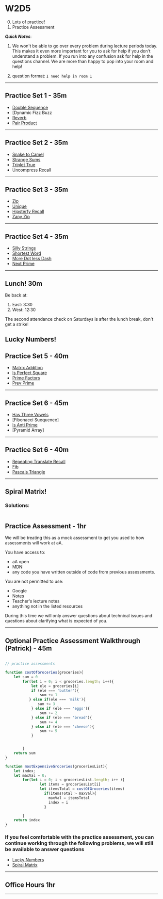 # W2D5

0. Lots of practice!
1. Practice Assessment

**_Quick Notes_**:

1. We won't be able to go over every problem during lecture periods
   today. This makes it even more important for you to ask for help if you don't
   understand a problem. If you run into any confusion ask for help in the
   questions channel. We are more than happy to pop into your room and help!

2. question format: `I need help in room 1`
---

## Practice Set 1 - 35m

- [Double Sequence]
- [Dynamic Fizz Buzz
- [Reverb]
- [Pair Product]

---


## Practice Set 2 - 35m

- [Snake to Camel]
- [Strange Sums]
- [Triplet True]
- [Uncompress Recall]

---

## Practice Set 3 - 35m

- [Zip]
- [Unique]
- [Hipsterfy Recall]
- [Zany Zip]

---

## Practice Set 4 - 35m

- [Silly Strings]
- [Shortest Word]
- [More Dot less Dash]
- [Next Prime]

---

## Lunch! 30m

Be back at:

1. East: 3:30
2. West: 12:30

The second attendance check on Saturdays is after the lunch break, don't get a strike!


## Lucky Numbers!

## Practice Set 5 - 40m

- [Matrix Addition]
- [Is Perfect Square]
- [Prime Factors]
- [Prev Prime]

---

## Practice Set 6 - 45m

- [Has Three Vowels]
- [Fibonacci Suequence]
- [Is Anti Prime]
- [Pyramid Array]

---

## Practice Set 6 - 40m

- [Repeating Translate Recall]
- [Fib]
- [Pascals Triangle]

---

## Spiral Matrix!

### Solutions:

```js

```

## Practice Assessment - 1hr

We will be treating this as a mock assessment to get you used to how assessments
will work at aA.

You have access to:

- aA open
- MDN
- any code you have written outside of code from previous assessments.

You are not permitted to use:

- Google
- Notes
- Teacher's lecture notes
- anything not in the listed resources

During this time we will only answer questions about technical issues and
questions about clarifying what is expected of you.

---

## Optional Practice Assessment Walkthrough (Patrick) - 45m

```js

// practice assessments

function costOfGroceries(groceries){
    let sum = 0
        for(let i = 0; i < groceries.length; i++){
            let ele = groceries[i]
            if (ele === 'butter'){
                sum += 1
           } else if(ele === 'milk'){
               sum += 3
            } else if (ele === 'eggs'){
                sum += 2
            } else if (ele === 'bread'){
                sum += 4
            } else if (ele === 'cheese'){
                sum += 5
            }


        }
	return sum
}

function mostExpensiveGroceries(groceriesList){
	let index;
	let maxVal = 0;
  		for(let i = 0; i < groceriesList.length; i++ ){
        		let items = groceriesList[i]
                let itemsTotal = costOfGroceries(items)
				  if(itemsTotal > maxVal){
                  	maxVal = itemsTotal
                    index = i
                  }

        }
	return index
}


```

### If you feel comfortable with the practice assessment, you can continue working through the following problems, we will still be available to answer questions

- [Lucky Numbers]
- [Spiral Matrix]

---

## Office Hours 1hr

---

[Double Sequence]: https://open.appacademy.io/learn/js-py---pt-feb-2022-online/week-2---intermediate-functions/double-sequence
[Dyanmic Fizz Buzz]: https://open.appacademy.io/learn/js-py---pt-feb-2022-online/week-2---intermediate-functions/dynamic-fizz-buzz
[Reverb]: https://open.appacademy.io/learn/js-py---pt-feb-2022-online/week-2---intermediate-functions/reverb
[Pair Product]: https://open.appacademy.io/learn/js-py---pt-feb-2022-online/week-2---intermediate-functions/pair-product
[Snake to Camel]: https://open.appacademy.io/learn/js-py---pt-feb-2022-online/week-2---intermediate-functions/snake-to-camel
[Strange Sums]: https://open.appacademy.io/learn/js-py---pt-feb-2022-online/week-2---intermediate-functions/strange-sums
[Triplet True]: https://open.appacademy.io/learn/js-py---pt-feb-2022-online/week-2---intermediate-functions/triplet-true
[Three Increasing]: https://open.appacademy.io/learn/js-py---pt-feb-2022-online/week-2---intermediate-functions/three-increasing
[Uncompress Recall]: https://open.appacademy.io/learn/js-py---pt-feb-2022-online/week-2---intermediate-functions/uncompress-recall
[Zip]: https://open.appacademy.io/learn/js-py---pt-feb-2022-online/week-2---intermediate-functions/zip
[Unique]: https://open.appacademy.io/learn/js-py---pt-feb-2022-online/week-2---intermediate-functions/unique
[Hipsterfy Recall]: https://open.appacademy.io/learn/js-py---pt-feb-2022-online/week-2---intermediate-functions/hipsterfy-recall
[Zany Zip]: https://open.appacademy.io/learn/js-py---pt-feb-2022-online/week-2---intermediate-functions/zany-zip
[Silly Strings]: https://open.appacademy.io/learn/js-py---pt-feb-2022-online/week-2---intermediate-functions/silly-strings
[Shortest Word]: https://open.appacademy.io/learn/js-py---pt-feb-2022-online/week-2---intermediate-functions/shortest-word----
[More Dot Less Dash]: https://open.appacademy.io/learn/js-py---pt-feb-2022-online/week-2---intermediate-functions/more-dot-less-dash
[Next Prime]: mazon.com/gp/product/B088GGPBPG/ref=ppx_yo_dt_b_d_asin_title_o00?ie=UTF8&psc=1
[Matrix Addition]: https://open.appacademy.io/learn/js-py---pt-feb-2022-online/week-2---intermediate-functions/matrix-addition
[Is Perfect Square]: https://open.appacademy.io/learn/js-py---pt-feb-2022-online/week-2---intermediate-functions/is-perfect-square
[Prime Factors]: https://open.appacademy.io/learn/js-py---pt-feb-2022-online/week-2---intermediate-functions/prime-factors
[Prev Prime]: https://open.appacademy.io/learn/js-py---pt-feb-2022-online/week-2---intermediate-functions/prev-prime
[Has Three Vowels]: https://open.appacademy.io/learn/js-py---pt-feb-2022-online/week-2---intermediate-functions/has-three-vowels----
[Fibonacci Sequence]: https://open.appacademy.io/learn/js-py---pt-feb-2022-online/week-2---intermediate-functions/fibonacci-sequence
[Is Anti Prime]: https://open.appacademy.io/learn/js-py---pt-feb-2022-online/week-2---intermediate-functions/is-anti-prime
[Pyarmid Array]: https://open.appacademy.io/learn/js-py---pt-feb-2022-online/week-2---intermediate-functions/pyramid-array
[Repeating Translate Recall]: https://open.appacademy.io/learn/js-py---pt-feb-2022-online/week-2---intermediate-functions/repeating-translate-recall
[Fib]: https://open.appacademy.io/learn/js-py---pt-feb-2022-online/week-2---intermediate-functions/fib
[Pascals Triangle]: https://open.appacademy.io/learn/js-py---pt-feb-2022-online/week-2---intermediate-functions/pascal-s-triangle
[Lucky Numbers]: https://open.appacademy.io/learn/js-py---pt-feb-2022-online/week-2---intermediate-functions/lucky-numbers----
[Spiral Matrix]: https://open.appacademy.io/learn/js-py---pt-feb-2022-online/week-2---intermediate-functions/spiral-matrix----
